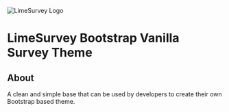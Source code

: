 ![LimeSurvey Logo](https://account.limesurvey.org/images/logos/logo_main.png)
# LimeSurvey Bootstrap Vanilla Survey Theme

## About
A clean and simple base that can be used by developers to create their own Bootstrap based theme.
